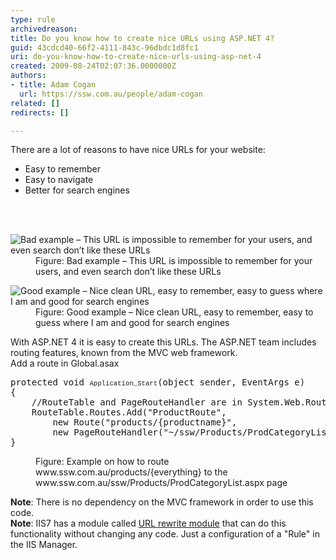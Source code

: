 ```yaml
---
type: rule
archivedreason: 
title: Do you know how to create nice URLs using ASP.NET 4?
guid: 43cdcd40-66f2-4111-843c-96dbdc1d8fc1
uri: do-you-know-how-to-create-nice-urls-using-asp-net-4
created: 2009-08-24T02:07:36.0000000Z
authors:
- title: Adam Cogan
  url: https://ssw.com.au/people/adam-cogan
related: []
redirects: []

---
```



There are a lot of reasons to have nice URLs for your website&#58;
<ul>
    <li>Easy to remember </li>
    <li>Easy&#160;to navigate&#160; </li>
    <li>Better for search engines </li>
</ul>

<br><excerpt class='endintro'></excerpt><br>

  <dl class="badImage">
    <dt><img alt="Bad example – This URL is impossible to remember for your users, and even search don’t like these URLs" src="/WebSites/RulesToBetterWebsiteDevelopmentASPDotNet/PublishingImages/BadURL.jpg" /> </dt>
    <dd>Figure&#58; Bad example – This URL is impossible to remember for your users, and even search don’t like these URLs </dd>
</dl>
<dl class="goodImage">
    <dt><img alt="Good example – Nice clean URL, easy to remember, easy to guess where I am and good for search engines" src="/WebSites/RulesToBetterWebsiteDevelopmentASPDotNet/PublishingImages/GoodURL.jpg" /> </dt>
    <dd>Figure&#58; Good example – Nice clean URL, easy to remember, easy to guess where I am and good for search engines </dd>
</dl>
<p>With ASP.NET 4 it is easy to create this URLs. The ASP.NET team includes routing features, known from the MVC web framework.<br>
Add a route in Global.asax </p>
<dl class="goodCode">
    <dt>
    <pre>protected void <span style="font-family&#58;'courier new';font-size&#58;8pt;">Application_Start</span>(object sender, EventArgs e)<br>&#123;<br>    //RouteTable and PageRouteHandler are in System.Web.Routing<br>    RouteTable.Routes.Add(&quot;ProductRoute&quot;,<br>        new Route(&quot;products/&#123;productname&#125;&quot;,<br>        new PageRouteHandler(&quot;~/ssw/Products/ProdCategoryList.aspx&quot;)));<br>&#125;</pre>
    </dt>
    <dd>Figure&#58; Example on how to route www.ssw.com.au/products/&#123;everything&#125; to the www.ssw.com.au/ssw/Products/ProdCategoryList.aspx page </dd>
</dl>
<p><b>Note</b>&#58; There is no dependency on the MVC framework in order to use this code.<br>
<b>Note</b>&#58; IIS7 has a module called <a href="http&#58;//learn.iis.net/page.aspx/460/using-url-rewrite-module/">URL rewrite module</a> that can do this functionality without changing any code. Just a configuration of a &quot;Rule&quot; in the IIS Manager. </p>



